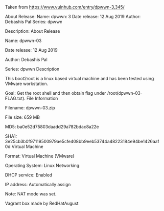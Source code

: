 Taken from https://www.vulnhub.com/entry/dpwwn-3,345/ 

About Release:
    Name: dpwwn: 3
    Date release: 12 Aug 2019
    Author: Debashis Pal
    Series: dpwwn

Description:
About Release

Name: dpwwn-03

Date release: 12 Aug 2019

Author: Debashis Pal

Series: dpwwn
Description

This boot2root is a linux based virtual machine and has been tested using VMware workstation.

Goal: Get the root shell and then obtain flag under /root(dpwwn-03-FLAG.txt).
File Information

Filename: dpwwn-03.zip

File size: 659 MB

MD5: ba0e52d75803daadd29a782bdac8a22e

SHA1: 3e25cb3b0f97119500979ae5cfe408bb9eeb53744a48223184e94be1426aaf0d
Virtual Machine

Format: Virtual Machine (VMware)

Operating System: Linux
Networking

DHCP service: Enabled

IP address: Automatically assign

Note: NAT mode was set. 

Vagrant box made by RedHatAugust
